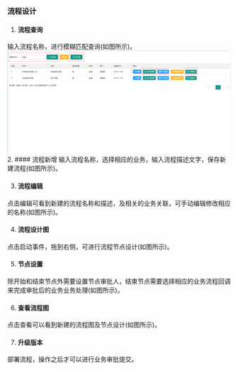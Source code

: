 ### 流程设计
1. #### 流程查询
输入流程名称，进行模糊匹配查询(如图所示)。
![](/assets/流程列表图.png)
2. #### 流程新增
输入流程名称，选择相应的业务，输入流程描述文字，保存新建流程(如图所示)。

3. #### 流程编辑
点击编辑可看到新建的流程名称和描述，及相关的业务关联，可手动编辑修改相应的名称(如图所示)。

4. #### 流程设计图
点击启动事件，拖到右侧，可进行流程节点设计(如图所示)。

5. #### 节点设置
除开始和结束节点外需要设置节点审批人，结束节点需要选择相应的业务流程回调来完成审批后的业务业务处理(如图所示)。

6. #### 查看流程图
点击查看可以看到新建的流程图及节点设计(如图所示)。

7. #### 升级版本
部署流程，操作之后才可以进行业务审批提交。